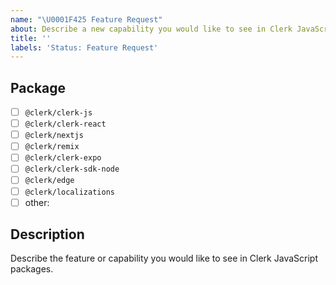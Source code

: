 ```yaml
---
name: "\U0001F425 Feature Request"
about: Describe a new capability you would like to see in Clerk JavaScript packages.
title: ''
labels: 'Status: Feature Request'
---
```


<!-- You can also find us on Discord https://discord.com/invite/b5rXHjAg7A -->

## Package

- [ ] `@clerk/clerk-js`
- [ ] `@clerk/clerk-react`
- [ ] `@clerk/nextjs`
- [ ] `@clerk/remix`
- [ ] `@clerk/clerk-expo`
- [ ] `@clerk/clerk-sdk-node`
- [ ] `@clerk/edge`
- [ ] `@clerk/localizations`
- [ ] other:

## Description

Describe the feature or capability you would like to see in Clerk JavaScript packages.
